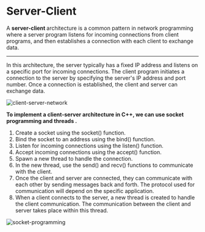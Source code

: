 # Server-Client
A <b> server-client </b> architecture is a common pattern in network programming where a server program listens for incoming connections from client programs, and then establishes a connection with each client to exchange data.

<hr>

In this architecture, the server typically has a fixed IP address and listens on a specific port for incoming connections. The client program initiates a connection to the server by specifying the server's IP address and port number.
Once a connection is established, the client and server can exchange data.


![client-server-network](https://user-images.githubusercontent.com/79526438/224439593-b89071eb-2d75-4c1f-84de-cfb7cca86f23.png)


<b> To implement a client-server architecture in C++, we can use socket programming and threads . </b>
1. Create a socket using the socket() function.
2. Bind the socket to an address using the bind() function.
3. Listen for incoming connections using the listen() function.
4. Accept incoming connections using the accept() function.
5. Spawn a new thread to handle the connection.
6. In the new thread, use the send() and recv() functions to communicate with the client.
7. Once the client and server are connected, they can communicate with each other by sending messages back and forth. The protocol used for communication will depend on the specific application.
8. When a client connects to the server, a new thread is created to handle the client communication. The communication between the client and server takes place within this thread.



![socket-programming](https://user-images.githubusercontent.com/79526438/224439401-28e9f9e5-b746-4361-b805-9b2c3a2a5a96.png)
